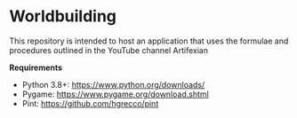 # Worldbuilding
This repository is intended to host an application that uses the formulae and procedures outlined in the YouTube channel Artifexian

**Requirements**
* Python 3.8+: https://www.python.org/downloads/ 
* Pygame: https://www.pygame.org/download.shtml
* Pint: https://github.com/hgrecco/pint